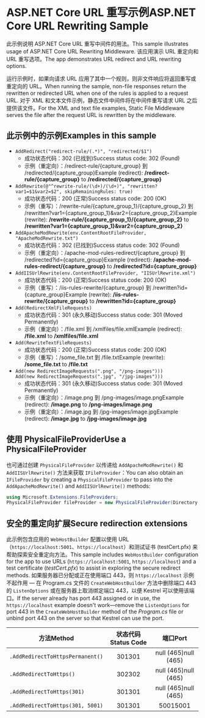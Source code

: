 # <a name="aspnet-core-url-rewriting-sample"></a><span data-ttu-id="d7709-101">ASP.NET Core URL 重写示例</span><span class="sxs-lookup"><span data-stu-id="d7709-101">ASP.NET Core URL Rewriting Sample</span></span>

<span data-ttu-id="d7709-102">此示例说明 ASP.NET Core URL 重写中间件的用法。</span><span class="sxs-lookup"><span data-stu-id="d7709-102">This sample illustrates usage of ASP.NET Core URL Rewriting Middleware.</span></span> <span data-ttu-id="d7709-103">该应用演示 URL 重定向和 URL 重写选项。</span><span class="sxs-lookup"><span data-stu-id="d7709-103">The app demonstrates URL redirect and URL rewriting options.</span></span>

<span data-ttu-id="d7709-104">运行示例时，如果向请求 URL 应用了其中一个规则，则非文件响应将返回重写或重定向的 URL。</span><span class="sxs-lookup"><span data-stu-id="d7709-104">When running the sample, non-file responses return the rewritten or redirected URL when one of the rules is applied to a request URL.</span></span> <span data-ttu-id="d7709-105">对于 XML 和文本文件示例，静态文件中间件将在中间件重写请求 URL 之后提供该文件。</span><span class="sxs-lookup"><span data-stu-id="d7709-105">For the XML and text file examples, Static File Middleware serves the file after the request URL is rewritten by the middleware.</span></span>

## <a name="examples-in-this-sample"></a><span data-ttu-id="d7709-106">此示例中的示例</span><span class="sxs-lookup"><span data-stu-id="d7709-106">Examples in this sample</span></span>

* `AddRedirect("redirect-rule/(.*)", "redirected/$1")`
  - <span data-ttu-id="d7709-107">成功状态代码：302 (已找到)</span><span class="sxs-lookup"><span data-stu-id="d7709-107">Success status code: 302 (Found)</span></span>
  - <span data-ttu-id="d7709-108">示例（重定向）：/redirect-rule/{capture_group} 到 /redirected/{capture_group}</span><span class="sxs-lookup"><span data-stu-id="d7709-108">Example (redirect): **/redirect-rule/{capture_group}** to **/redirected/{capture_group}**</span></span>
* `AddRewrite(@"^rewrite-rule/(\d+)/(\d+)", "rewritten?var1=$1&var2=$2", skipRemainingRules: true)`
  - <span data-ttu-id="d7709-109">成功状态代码：200 (正常)</span><span class="sxs-lookup"><span data-stu-id="d7709-109">Success status code: 200 (OK)</span></span>
  - <span data-ttu-id="d7709-110">示例（重写）：/rewrite-rule/{capture_group_1}/{capture_group_2} 到 /rewritten?var1={capture_group_1}&var2={capture_group_2}</span><span class="sxs-lookup"><span data-stu-id="d7709-110">Example (rewrite): **/rewrite-rule/{capture_group_1}/{capture_group_2}** to **/rewritten?var1={capture_group_1}&var2={capture_group_2}**</span></span>
* `AddApacheModRewrite(env.ContentRootFileProvider, "ApacheModRewrite.txt")`
  - <span data-ttu-id="d7709-111">成功状态代码：302 (已找到)</span><span class="sxs-lookup"><span data-stu-id="d7709-111">Success status code: 302 (Found)</span></span>
  - <span data-ttu-id="d7709-112">示例（重定向）：/apache-mod-rules-redirect/{capture_group} 到 /redirected?id={capture_group}</span><span class="sxs-lookup"><span data-stu-id="d7709-112">Example (redirect): **/apache-mod-rules-redirect/{capture_group}** to **/redirected?id={capture_group}**</span></span>
* `AddIISUrlRewrite(env.ContentRootFileProvider, "IISUrlRewrite.xml")`
  - <span data-ttu-id="d7709-113">成功状态代码：200 (正常)</span><span class="sxs-lookup"><span data-stu-id="d7709-113">Success status code: 200 (OK)</span></span>
  - <span data-ttu-id="d7709-114">示例（重写）：/iis-rules-rewrite/{capture_group} 到 /rewritten?id={capture_group}</span><span class="sxs-lookup"><span data-stu-id="d7709-114">Example (rewrite): **/iis-rules-rewrite/{capture_group}** to **/rewritten?id={capture_group}**</span></span>
* `Add(RedirectXmlFileRequests)`
  - <span data-ttu-id="d7709-115">成功状态代码：301 (永久移动)</span><span class="sxs-lookup"><span data-stu-id="d7709-115">Success status code: 301 (Moved Permanently)</span></span>
  - <span data-ttu-id="d7709-116">示例（重定向）：/file.xml 到 /xmlfiles/file.xml</span><span class="sxs-lookup"><span data-stu-id="d7709-116">Example (redirect): **/file.xml** to **/xmlfiles/file.xml**</span></span>
* `Add(RewriteTextFileRequests)`
  - <span data-ttu-id="d7709-117">成功状态代码：200 (正常)</span><span class="sxs-lookup"><span data-stu-id="d7709-117">Success status code: 200 (OK)</span></span>
  - <span data-ttu-id="d7709-118">示例（重写）：/some_file.txt 到 /file.txt</span><span class="sxs-lookup"><span data-stu-id="d7709-118">Example (rewrite): **/some_file.txt** to **/file.txt**</span></span>
* `Add(new RedirectImageRequests(".png", "/png-images")))`<br>`Add(new RedirectImageRequests(".jpg", "/jpg-images")))`
  - <span data-ttu-id="d7709-119">成功状态代码：301 (永久移动)</span><span class="sxs-lookup"><span data-stu-id="d7709-119">Success status code: 301 (Moved Permanently)</span></span>
  - <span data-ttu-id="d7709-120">示例（重定向）：/image.png 到 /png-images/image.png</span><span class="sxs-lookup"><span data-stu-id="d7709-120">Example (redirect): **/image.png** to **/png-images/image.png**</span></span>
  - <span data-ttu-id="d7709-121">示例（重定向）：/image.jpg 到 /jpg-images/image.jpg</span><span class="sxs-lookup"><span data-stu-id="d7709-121">Example (redirect): **/image.jpg** to **/jpg-images/image.jpg**</span></span>

## <a name="use-a-physicalfileprovider"></a><span data-ttu-id="d7709-122">使用 PhysicalFileProvider</span><span class="sxs-lookup"><span data-stu-id="d7709-122">Use a PhysicalFileProvider</span></span>

<span data-ttu-id="d7709-123">也可通过创建 `PhysicalFileProvider` 以传递给 `AddApacheModRewrite()` 和 `AddIISUrlRewrite()` 方法来获取 `IFileProvider`：</span><span class="sxs-lookup"><span data-stu-id="d7709-123">You can also obtain an `IFileProvider` by creating a `PhysicalFileProvider` to pass into the `AddApacheModRewrite()` and `AddIISUrlRewrite()` methods:</span></span>

```csharp
using Microsoft.Extensions.FileProviders;
PhysicalFileProvider fileProvider = new PhysicalFileProvider(Directory.GetCurrentDirectory());
```

## <a name="secure-redirection-extensions"></a><span data-ttu-id="d7709-124">安全的重定向扩展</span><span class="sxs-lookup"><span data-stu-id="d7709-124">Secure redirection extensions</span></span>

<span data-ttu-id="d7709-125">此示例包含应用的 `WebHostBuilder` 配置以使用 URL（`https://localhost:5001`、`https://localhost`）和测试证书 (testCert.pfx) 来帮助探索安全重定向方法。</span><span class="sxs-lookup"><span data-stu-id="d7709-125">This sample includes `WebHostBuilder` configuration for the app to use URLs (`https://localhost:5001`, `https://localhost`) and a test certificate (*testCert.pfx*) to assist in exploring the secure redirect methods.</span></span> <span data-ttu-id="d7709-126">如果服务器已分配或正在使用端口 443，则 `https://localhost` 示例不起作用 &mdash; 在 Program.cs 文件的 `CreateWebHostBuilder` 方法中删除端口 443 的 `ListenOptions` 或在服务器上取消绑定端口 443，以便 Kestrel 可以使用该端口。</span><span class="sxs-lookup"><span data-stu-id="d7709-126">If the server already has port 443 assigned or in use, the `https://localhost` example doesn't work&mdash;remove the `ListenOptions` for port 443 in the `CreateWebHostBuilder` method of the *Program.cs* file or unbind port 443 on the server so that Kestrel can use the port.</span></span>

| <span data-ttu-id="d7709-127">方法</span><span class="sxs-lookup"><span data-stu-id="d7709-127">Method</span></span>                           | <span data-ttu-id="d7709-128">状态代码</span><span class="sxs-lookup"><span data-stu-id="d7709-128">Status Code</span></span> |    <span data-ttu-id="d7709-129">端口</span><span class="sxs-lookup"><span data-stu-id="d7709-129">Port</span></span>    |
| -------------------------------- | :---------: | :--------: |
| `.AddRedirectToHttpsPermanent()` |     <span data-ttu-id="d7709-130">301</span><span class="sxs-lookup"><span data-stu-id="d7709-130">301</span></span>     | <span data-ttu-id="d7709-131">null (465)</span><span class="sxs-lookup"><span data-stu-id="d7709-131">null (465)</span></span> |
| `.AddRedirectToHttps()`          |     <span data-ttu-id="d7709-132">302</span><span class="sxs-lookup"><span data-stu-id="d7709-132">302</span></span>     | <span data-ttu-id="d7709-133">null (465)</span><span class="sxs-lookup"><span data-stu-id="d7709-133">null (465)</span></span> |
| `.AddRedirectToHttps(301)`       |     <span data-ttu-id="d7709-134">301</span><span class="sxs-lookup"><span data-stu-id="d7709-134">301</span></span>     | <span data-ttu-id="d7709-135">null (465)</span><span class="sxs-lookup"><span data-stu-id="d7709-135">null (465)</span></span> |
| `.AddRedirectToHttps(301, 5001)` |     <span data-ttu-id="d7709-136">301</span><span class="sxs-lookup"><span data-stu-id="d7709-136">301</span></span>     |    <span data-ttu-id="d7709-137">5001</span><span class="sxs-lookup"><span data-stu-id="d7709-137">5001</span></span>    |
